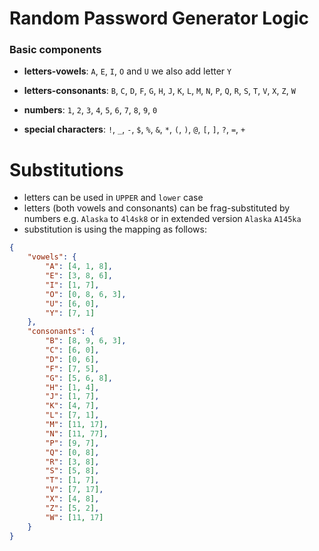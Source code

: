 # Random Password Generator Logic

### Basic components 

 * **letters-vowels**: `A`, `E`, `I`, `O` and `U` we also add letter `Y`
 * **letters-consonants**: `B`, `C`, `D`, `F`, `G`, `H`, `J`, `K`, `L`, `M`, `N`, `P`, `Q`, `R`, `S`, `T`, `V`, `X`, `Z`, `W`

 * **numbers**: `1`, `2`, `3`, `4`, `5`, `6`, `7`, `8`, `9`, `0`
 * **special characters**: `!`, `_`, `-`, `$`, `%`, `&`, `*`, `(`, `)`, `@`, `[`, `]`, `?`, `=`, `+`

# Substitutions

 * letters can be used in `UPPER` and `lower` case
 * letters (both vowels and consonants) can be frag-substituted by numbers e.g. `Alaska` to `4l4sk8` or in extended version `Alaska` `A145ka`
 * substitution is using the mapping as follows:

```json
{
	"vowels": {
		"A": [4, 1, 8],
		"E": [3, 8, 6],
		"I": [1, 7],
		"O": [0, 8, 6, 3],
		"U": [6, 0],
		"Y": [7, 1]
	},
	"consonants": {
		"B": [8, 9, 6, 3],
		"C": [6, 0],
		"D": [0, 6],
		"F": [7, 5],
		"G": [5, 6, 8],
		"H": [1, 4],
		"J": [1, 7],
		"K": [4, 7],
		"L": [7, 1],
		"M": [11, 17],
		"N": [11, 77],
		"P": [9, 7],
		"Q": [0, 8],
		"R": [3, 8],
		"S": [5, 8],
		"T": [1, 7],
		"V": [7, 17],
		"X": [4, 8],
		"Z": [5, 2],
		"W": [11, 17]
	}
}
```
